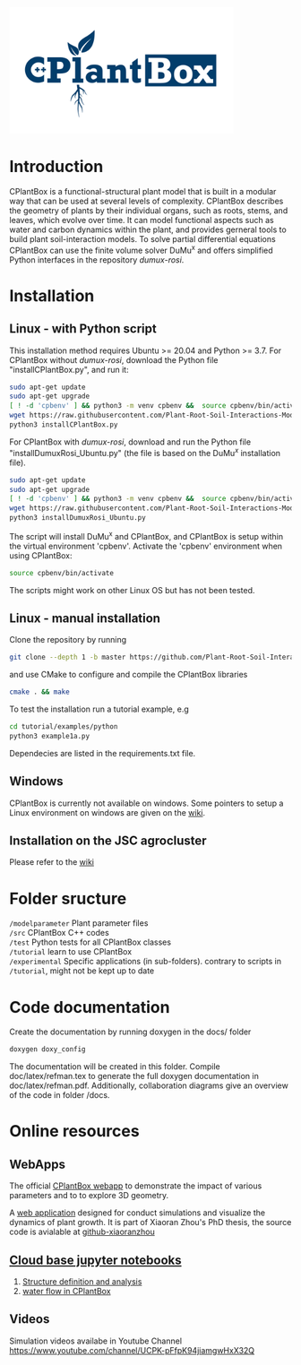 <img src="Logo_long_white.png" alt="drawing" width="400"/>

# Introduction

CPlantBox is a functional-structural plant model that is built in a modular way that can be used at several levels of complexity. CPlantBox describes the geometry of plants by their individual organs, such as roots, stems, and leaves, which evolve over time. It can model functional aspects such as water and carbon dynamics within the plant, and provides gerneral tools to build plant soil-interaction models. To solve partial differential equations CPlantBox can use the finite volume solver DuMu<sup>x</sup> and offers simplified Python interfaces in the repository _dumux-rosi_.   

# Installation

## Linux - with Python script
This installation method requires Ubuntu >= 20.04 and Python >= 3.7. For CPlantBox without _dumux-rosi_, download the Python file "installCPlantBox.py", and run it:
```bash
sudo apt-get update
sudo apt-get upgrade
[ ! -d 'cpbenv' ] && python3 -m venv cpbenv &&  source cpbenv/bin/activate ||  source cpbenv/bin/activate
wget https://raw.githubusercontent.com/Plant-Root-Soil-Interactions-Modelling/CPlantBox/master/installCPlantBox.py
python3 installCPlantBox.py
```
For CPlantBox with _dumux-rosi_, download and run the Python file "installDumuxRosi_Ubuntu.py" (the file is based on the DuMu$^x$ installation file).
```bash
sudo apt-get update
sudo apt-get upgrade
[ ! -d 'cpbenv' ] && python3 -m venv cpbenv &&  source cpbenv/bin/activate ||  source cpbenv/bin/activate
wget https://raw.githubusercontent.com/Plant-Root-Soil-Interactions-Modelling/CPlantBox/master/installDumuxRosi_Ubuntu.py
python3 installDumuxRosi_Ubuntu.py
```
The script will install DuMu<sup>x</sup> and CPlantBox, and CPlantBox is setup within the virtual environment 'cpbenv'. 
Activate the 'cpbenv' environment when using CPlantBox:
```bash
source cpbenv/bin/activate
```
The scripts might work on other Linux OS but has not been tested.

## Linux - manual installation 
Clone the repository by running
```bash
git clone --depth 1 -b master https://github.com/Plant-Root-Soil-Interactions-Modelling/CPlantBox.git
```
and use CMake to configure and compile the CPlantBox libraries 
```bash
cmake . && make
```
To test the installation run a tutorial example, e.g
```bash
cd tutorial/examples/python
python3 example1a.py
```
Dependecies are listed in the requirements.txt file.

## Windows
CPlantBox is currently not available on windows. Some pointers to setup a Linux environment on windows are given on the [wiki](https://github.com/Plant-Root-Soil-Interactions-Modelling/CPlantBox/wiki/Help-for-windows-users).

## Installation on the JSC agrocluster
Please refer to the [wiki](https://github.com/Plant-Root-Soil-Interactions-Modelling/CPlantBox/wiki/CPlantBox-on-the-J%C3%BClich-Supercomputer-cluster)

# Folder sructure

`/modelparameter`		Plant parameter files\
`/src`			CPlantBox C++ codes\
`/test`   Python tests for all CPlantBox classes\
`/tutorial` 		learn to use CPlantBox\
`/experimental`		Specific applications (in sub-folders). contrary to scripts in `/tutorial`, might not be kept up to date

# Code documentation

Create the documentation by running doxygen in the docs/ folder 
```bash
doxygen doxy_config
```
The documentation will be created in this folder. Compile doc/latex/refman.tex to generate the full doxygen documentation in doc/latex/refman.pdf. Additionally, collaboration diagrams give an overview of the code in folder /docs.

# Online resources

## WebApps

The official [CPlantBox webapp](https://cplantbox-danielleitner.pythonanywhere.com/) to demonstrate the impact of various parameters and to to explore 3D geometry.  

A [web application](http://cplantbox.com) designed for conduct simulations and visualize the dynamics of plant growth. It is part of Xiaoran Zhou's PhD thesis, the source code is avialable at <a href="https://github.com/xiaoranzhou/cpb">github-xiaoranzhou 

## Cloud base jupyter notebooks
1. [Structure definition and analysis](https://mybinder.org/v2/gh/Plant-Root-Soil-Interactions-Modelling/CPlantBox/workshop_1111?labpath=tutorial%2Fjupyter%2Fworkshop_11_11_2024%2F1_cplantbox.ipynb)
2. [water flow in CPlantBox](https://mybinder.org/v2/gh/Plant-Root-Soil-Interactions-Modelling/CPlantBox/workshop_1111?labpath=tutorial%2Fjupyter%2Fworkshop_11_11_2024%2F2_water_flux.ipynb)

## Videos
Simulation videos availabe in Youtube Channel https://www.youtube.com/channel/UCPK-pFfpK94jiamgwHxX32Q





